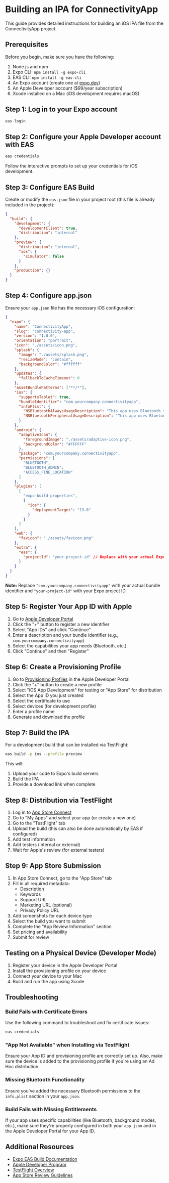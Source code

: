# Building an IPA for ConnectivityApp

This guide provides detailed instructions for building an iOS IPA file from the ConnectivityApp project.

## Prerequisites

Before you begin, make sure you have the following:

1. Node.js and npm
2. Expo CLI: `npm install -g expo-cli`
3. EAS CLI: `npm install -g eas-cli`
4. An Expo account (create one at [expo.dev](https://expo.dev/signup))
5. An Apple Developer account ($99/year subscription)
6. Xcode installed on a Mac (iOS development requires macOS)

## Step 1: Log in to your Expo account

```bash
eas login
```

## Step 2: Configure your Apple Developer account with EAS

```bash
eas credentials
```

Follow the interactive prompts to set up your credentials for iOS development.

## Step 3: Configure EAS Build

Create or modify the `eas.json` file in your project root (this file is already included in the project):

```json
{
  "build": {
    "development": {
      "developmentClient": true,
      "distribution": "internal"
    },
    "preview": {
      "distribution": "internal",
      "ios": {
        "simulator": false
      }
    },
    "production": {}
  }
}
```

## Step 4: Configure app.json

Ensure your `app.json` file has the necessary iOS configuration:

```json
{
  "expo": {
    "name": "ConnectivityApp",
    "slug": "connectivity-app",
    "version": "1.0.0",
    "orientation": "portrait",
    "icon": "./assets/icon.png",
    "splash": {
      "image": "./assets/splash.png",
      "resizeMode": "contain",
      "backgroundColor": "#ffffff"
    },
    "updates": {
      "fallbackToCacheTimeout": 0
    },
    "assetBundlePatterns": ["**/*"],
    "ios": {
      "supportsTablet": true,
      "bundleIdentifier": "com.yourcompany.connectivityapp",
      "infoPlist": {
        "NSBluetoothAlwaysUsageDescription": "This app uses Bluetooth to connect to and manage nearby devices.",
        "NSBluetoothPeripheralUsageDescription": "This app uses Bluetooth to connect to and manage nearby devices."
      }
    },
    "android": {
      "adaptiveIcon": {
        "foregroundImage": "./assets/adaptive-icon.png",
        "backgroundColor": "#FFFFFF"
      },
      "package": "com.yourcompany.connectivityapp",
      "permissions": [
        "BLUETOOTH",
        "BLUETOOTH_ADMIN",
        "ACCESS_FINE_LOCATION"
      ]
    },
    "plugins": [
      [
        "expo-build-properties",
        {
          "ios": {
            "deploymentTarget": "13.0"
          }
        }
      ]
    ],
    "web": {
      "favicon": "./assets/favicon.png"
    },
    "extra": {
      "eas": {
        "projectId": "your-project-id" // Replace with your actual Expo project ID
      }
    }
  }
}
```

**Note:** Replace `"com.yourcompany.connectivityapp"` with your actual bundle identifier and `"your-project-id"` with your Expo project ID.

## Step 5: Register Your App ID with Apple

1. Go to [Apple Developer Portal](https://developer.apple.com/account/resources/identifiers/list)
2. Click the "+" button to register a new identifier
3. Select "App IDs" and click "Continue"
4. Enter a description and your bundle identifier (e.g., `com.yourcompany.connectivityapp`)
5. Select the capabilities your app needs (Bluetooth, etc.)
6. Click "Continue" and then "Register"

## Step 6: Create a Provisioning Profile

1. Go to [Provisioning Profiles](https://developer.apple.com/account/resources/profiles/list) in the Apple Developer Portal
2. Click the "+" button to create a new profile
3. Select "iOS App Development" for testing or "App Store" for distribution
4. Select the App ID you just created
5. Select the certificate to use
6. Select devices (for development profile)
7. Enter a profile name
8. Generate and download the profile

## Step 7: Build the IPA

For a development build that can be installed via TestFlight:

```bash
eas build -p ios --profile preview
```

This will:
1. Upload your code to Expo's build servers
2. Build the IPA
3. Provide a download link when complete

## Step 8: Distribution via TestFlight

1. Log in to [App Store Connect](https://appstoreconnect.apple.com/)
2. Go to "My Apps" and select your app (or create a new one)
3. Go to the "TestFlight" tab
4. Upload the build (this can also be done automatically by EAS if configured)
5. Add test information
6. Add testers (internal or external)
7. Wait for Apple's review (for external testers)

## Step 9: App Store Submission

1. In App Store Connect, go to the "App Store" tab
2. Fill in all required metadata:
   - Description
   - Keywords
   - Support URL
   - Marketing URL (optional)
   - Privacy Policy URL
3. Add screenshots for each device type
4. Select the build you want to submit
5. Complete the "App Review Information" section
6. Set pricing and availability
7. Submit for review

## Testing on a Physical Device (Developer Mode)

1. Register your device in the Apple Developer Portal
2. Install the provisioning profile on your device
3. Connect your device to your Mac
4. Build and run the app using Xcode

## Troubleshooting

### Build Fails with Certificate Errors

Use the following command to troubleshoot and fix certificate issues:

```bash
eas credentials
```

### "App Not Available" when Installing via TestFlight

Ensure your App ID and provisioning profile are correctly set up. Also, make sure the device is added to the provisioning profile if you're using an Ad Hoc distribution.

### Missing Bluetooth Functionality

Ensure you've added the necessary Bluetooth permissions to the `info.plist` section in your `app.json`.

### Build Fails with Missing Entitlements

If your app uses specific capabilities (like Bluetooth, background modes, etc.), make sure they're properly configured in both your `app.json` and in the Apple Developer Portal for your App ID.

## Additional Resources

- [Expo EAS Build Documentation](https://docs.expo.dev/build/introduction/)
- [Apple Developer Program](https://developer.apple.com/programs/)
- [TestFlight Overview](https://developer.apple.com/testflight/)
- [App Store Review Guidelines](https://developer.apple.com/app-store/review/guidelines/)